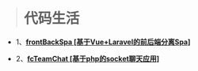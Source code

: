 ># 代码生活

- 1、**[frontBackSpa [基于Vue+Laravel的前后端分离Spa]](https://github.com/flycorn/CodeLife/tree/frontBackSpa)**

- 2、**[fcTeamChat [基于php的socket聊天应用]](https://github.com/flycorn/CodeLife/tree/fcTeamChat)**

